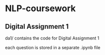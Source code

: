 # NLP-coursework

## Digital Assignment 1

da1/ contains the code for Digital Assignment 1

each question is stored in a separate .ipynb file
